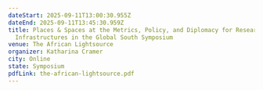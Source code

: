 ```yaml
---
dateStart: 2025-09-11T13:00:30.955Z
dateEnd: 2025-09-11T13:45:30.959Z
title: Places & Spaces at the Metrics, Policy, and Diplomacy for Research
  Infrastructures in the Global South Symposium
venue: The African Lightsource
organizer: Katharina Cramer
city: Online
state: Symposium
pdfLink: the-african-lightsource.pdf
---
```


